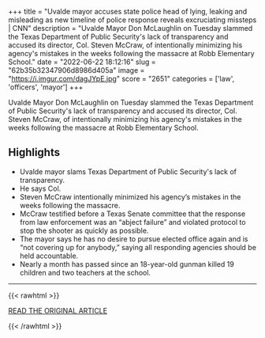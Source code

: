 +++
title = "Uvalde mayor accuses state police head of lying, leaking and misleading as new timeline of police response reveals excruciating missteps | CNN"
description = "Uvalde Mayor Don McLaughlin on Tuesday slammed the Texas Department of Public Security's lack of transparency and accused its director, Col. Steven McCraw, of intentionally minimizing his agency's mistakes in the weeks following the massacre at Robb Elementary School."
date = "2022-06-22 18:12:16"
slug = "62b35b32347906d8986d405a"
image = "https://i.imgur.com/dagJYpE.jpg"
score = "2651"
categories = ['law', 'officers', 'mayor']
+++

Uvalde Mayor Don McLaughlin on Tuesday slammed the Texas Department of Public Security's lack of transparency and accused its director, Col. Steven McCraw, of intentionally minimizing his agency's mistakes in the weeks following the massacre at Robb Elementary School.

## Highlights

- Uvalde mayor slams Texas Department of Public Security's lack of transparency.
- He says Col.
- Steven McCraw intentionally minimized his agency’s mistakes in the weeks following the massacre.
- McCraw testified before a Texas Senate committee that the response from law enforcement was an “abject failure” and violated protocol to stop the shooter as quickly as possible.
- The mayor says he has no desire to pursue elected office again and is “not covering up for anybody,” saying all responding agencies should be held accountable.
- Nearly a month has passed since an 18-year-old gunman killed 19 children and two teachers at the school.

---

{{< rawhtml >}}
  <p class="article-category">
    <a target="_blank" href="https://www.cnn.com/2022/06/22/us/uvalde-texas-elementary-school-shooting-officials-wednesday/index.html">READ THE ORIGINAL ARTICLE</a>
  </p>
{{< /rawhtml >}}
